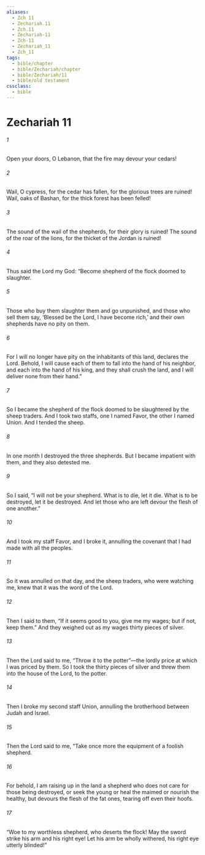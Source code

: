 ```yaml
---
aliases:
  - Zch 11
  - Zechariah.11
  - Zch.11
  - Zechariah-11
  - Zch-11
  - Zechariah_11
  - Zch_11
tags:
  - bible/chapter
  - bible/Zechariah/chapter
  - bible/Zechariah/11
  - bible/old testament
cssclass:
  - bible
---
```


# Zechariah 11

###### 1
Open your doors, O Lebanon, that the fire may devour your cedars!
###### 2
Wail, O cypress, for the cedar has fallen, for the glorious trees are ruined! Wail, oaks of Bashan, for the thick forest has been felled!
###### 3
The sound of the wail of the shepherds, for their glory is ruined! The sound of the roar of the lions,   for the thicket of the Jordan is ruined!
###### 4
Thus said the Lord my God: “Become shepherd of the flock doomed to slaughter.
###### 5
Those who buy them slaughter them and go unpunished, and those who sell them say, ‘Blessed be the Lord, I have become rich,’ and their own shepherds have no pity on them.
###### 6
For I will no longer have pity on the inhabitants of this land, declares the Lord. Behold, I will cause each of them to fall into the hand of his neighbor, and each into the hand of his king, and they shall crush the land, and I will deliver none from their hand.”
###### 7
So I became the shepherd of the flock doomed to be slaughtered by the sheep traders. And I took two staffs, one I named Favor, the other I named Union. And I tended the sheep.
###### 8
In one month I destroyed the three shepherds. But I became impatient with them, and they also detested me.
###### 9
So I said, “I will not be your shepherd. What is to die, let it die. What is to be destroyed, let it be destroyed. And let those who are left devour the flesh of one another.”
###### 10
And I took my staff Favor, and I broke it, annulling the covenant that I had made with all the peoples.
###### 11
So it was annulled on that day, and the sheep traders, who were watching me, knew that it was the word of the Lord.
###### 12
Then I said to them, “If it seems good to you, give me my wages; but if not, keep them.” And they weighed out as my wages thirty pieces of silver.
###### 13
Then the Lord said to me, “Throw it to the potter”—the lordly price at which I was priced by them. So I took the thirty pieces of silver and threw them into the house of the Lord, to the potter.
###### 14
Then I broke my second staff Union, annulling the brotherhood between Judah and Israel.
###### 15
Then the Lord said to me, “Take once more the equipment of a foolish shepherd.
###### 16
For behold, I am raising up in the land a shepherd who does not care for those being destroyed, or seek the young or heal the maimed or nourish the healthy, but devours the flesh of the fat ones, tearing off even their hoofs.
###### 17
“Woe to my worthless shepherd,   who deserts the flock! May the sword strike his arm and his right eye! Let his arm be wholly withered, his right eye utterly blinded!”


